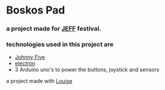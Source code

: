 # Boskos Pad

### a project made for [JEFF](https://www.jeffestival.be/) festival.

### technologies used in this project are
- [Johnny Five](http://johnny-five.io/)
- [electron](https://electronjs.org/docs)
- 3 Arduino uno's to power the buttons, joystick and sensors

a project made with [Louise](https://github.com/louise-db)
